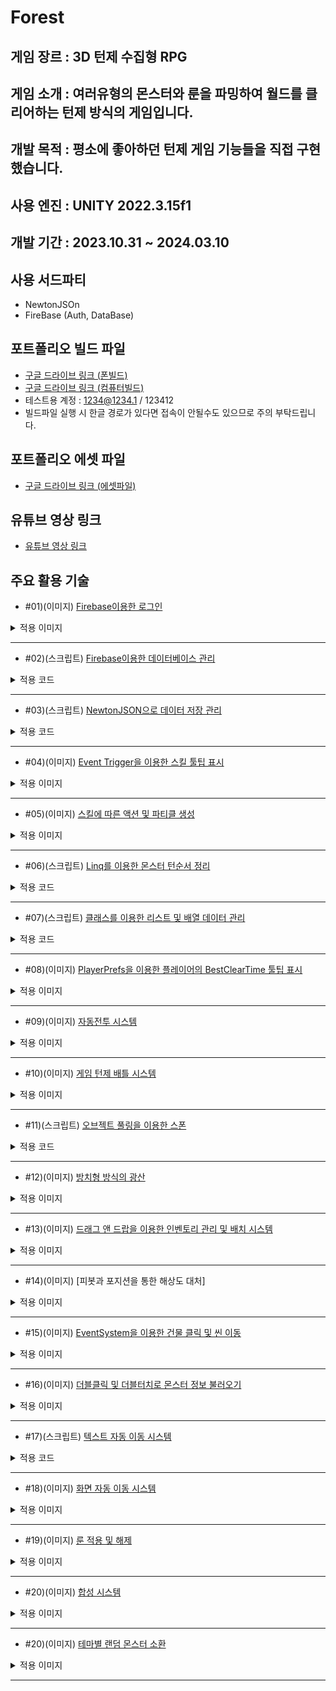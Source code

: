 # Forest
## 게임 장르 : 3D 턴제 수집형 RPG
## 게임 소개 : 여러유형의 몬스터와 룬을 파밍하여 월드를 클리어하는 턴제 방식의 게임입니다.
## 개발 목적 : 평소에 좋아하던 턴제 게임 기능들을 직접 구현 했습니다.
## 사용 엔진 : UNITY 2022.3.15f1
## 개발 기간 : 2023.10.31 ~ 2024.03.10
## 사용 서드파티
- NewtonJSOn
- FireBase (Auth, DataBase)
## 포트폴리오 빌드 파일 
- [구글 드라이브 링크 (폰빌드)](https://drive.google.com/file/d/1Vlu0-TCDOu_4R6dct8ti3Sbd1dxhQFvo/view?usp=drive_link)
- [구글 드라이브 링크 (컴퓨터빌드)](https://drive.google.com/file/d/1Vlu0-TCDOu_4R6dct8ti3Sbd1dxhQFvo/view?usp=drive_link)
- 테스트용 계정 : 1234@1234.1 / 123412
- 빌드파일 실행 시 한글 경로가 있다면 접속이 안될수도 있으므로 주의 부탁드립니다.
## 포트폴리오 에셋 파일 
- [구글 드라이브 링크 (에셋파일)](https://drive.google.com/file/d/1Vlu0-TCDOu_4R6dct8ti3Sbd1dxhQFvo/view?usp=drive_link)
## 유튜브 영상 링크
- [유튜브 영상 링크](https://www.youtube.com/watch?v=v50233gSmvE)
## 주요 활용 기술
- #01)(이미지) [Firebase이용한 로그인](https://cafe.naver.com/bbangnity/71)
<details>
<summary>적용 이미지</summary>
  
![로그인](./GitImage/로그인.gif)

</details>

***

- #02)(스크립트) [Firebase이용한 데이터베이스 관리](https://cafe.naver.com/bbangnity/86)
<details>
<summary>적용 코드</summary>
  
```
    public void LoadDB()  // 플레이어 데이터를 데이터베이스에서 불러오는 함수
    {
        // UserId에 있는 MonsterInventory 데이터를 데이터베이스에서 불러오기
        reference.Child(FireBaseAuthManager.Instance.UserId).Child("MonsterInven").GetValueAsync().ContinueWith(task =>
        {
            if (task.IsFaulted)
            {
                // 예외 처리
                Debug.LogError("Error getting data: " + task.Exception);
                return;
            }
            if (task.IsCompleted)
            {
                // 데이터를 JSON 형식으로 변환
                DataSnapshot snapshot = task.Result;
                string jsonData = snapshot.GetRawJsonValue();
                // JSON 데이터를 파일에 저장
                string filePath = MonsterDataManager.instance.playermonsterDataPath;
                File.WriteAllText(filePath, jsonData);
                // 파일에서 JSON 데이터 읽기
                string savedJsonData = File.ReadAllText(filePath);

                // JSON 데이터를 몬스터 데이터 리스트로 역직렬화하여 할당
                MonsterDataManager.instance.MonsterInventory = JsonConvert.DeserializeObject<PlayerMonsterData[]>(savedJsonData);
            }
        });

        // UserId에 있는 RuneInven 데이터를 데이터베이스에서 불러오기
        reference.Child(FireBaseAuthManager.Instance.UserId).Child("RuneInven").GetValueAsync().ContinueWith(task =>
        {
            if (task.IsFaulted)
            {
                // 예외 처리
                Debug.LogError("Error getting data: " + task.Exception);
                return;
            }
            if (task.IsCompleted)
            {
                // 데이터를 JSON 형식으로 변환
                DataSnapshot snapshot = task.Result;
                string jsonData = snapshot.GetRawJsonValue();
                // JSON 데이터를 파일에 저장
                string filePath = MonsterDataManager.instance.playerrunestoneDataPath;
                File.WriteAllText(filePath, jsonData);
                // 파일에서 JSON 데이터 읽기
                string savedJsonData = File.ReadAllText(filePath);

                MonsterDataManager.instance.RuneInventory = JsonConvert.DeserializeObject<RuneStone[]>(jsonData);
                // JSON 데이터를 몬스터 데이터 리스트로 역직렬화하여 할당
            }
        });
    }
```

</details>

***

- #03)(스크립트) [NewtonJSON으로 데이터 저장 관리](https://cafe.naver.com/bbangnity/101)
<details>
<summary>적용 코드</summary>
  
```
   public void SaveMonsterData() // 데이터 Json으로 저장시키는 함수
    {
        string jsonString = JsonConvert.SerializeObject(monsters);
        File.WriteAllText(monsterDataPath, jsonString);


        string jsonString3 = JsonConvert.SerializeObject(Abilitys);
        File.WriteAllText(abilityDataPath, jsonString3);

        string jsonString4 = JsonConvert.SerializeObject(runestone);
        File.WriteAllText(runestoneDataPath, jsonString4);
    }
    public void LoadMonsterData2()
    {
            Debug.LogWarning("Monster data file not found."); // 경고 메시지 출력
            TextAsset jsonFile = Resources.Load<TextAsset>("Json/monsterData");
            string jsonData = jsonFile.text;
            monsters = JsonConvert.DeserializeObject<List<MonsterData>>(jsonData);


            Debug.LogWarning("MonsterInventory data file not found."); // 경고 메시지 출력
            TextAsset jsonFile2 = Resources.Load<TextAsset>("Json/abilityData");
            string jsonData2 = jsonFile2.text;
            Abilitys = JsonConvert.DeserializeObject<List<AbilityData>>(jsonData2);

            Debug.LogWarning("runestone data file not found."); // 경고 메시지 출력
            TextAsset jsonFile3 = Resources.Load<TextAsset>("Json/runestoneDataPath");
            string jsonData3 = jsonFile3.text;
            runestone = JsonConvert.DeserializeObject<List<RuneStone>>(jsonData3);

    }
```

</details>

***
- #04)(이미지) [Event Trigger을 이용한 스킬 툴팁 표시](https://cafe.naver.com/bbangnity/88)
<details>
<summary>적용 이미지</summary>

![툴팁](./GitImage/툴팁.gif)

</details>

***

- #05)(이미지) [스킬에 따른 액션 및 파티클 생성](https://cafe.naver.com/bbangnity/95)
<details>
<summary>적용 이미지</summary>

![스킬](./GitImage/스킬.gif)

</details>

***

- #06)(스크립트) [Linq를 이용한 몬스터 턴순서 정리](https://cafe.naver.com/bbangnity/74)
<details>
<summary>적용 코드</summary>

```
    void SortByAttackSpeed()
    {
        turnspeed = turnspeed.OrderByDescending(ts => ts.Speed).ToList();

        // 공격속도가 같은 경우를 식별하여 처리
        var groups = turnspeed.GroupBy(ts => ts.Speed);
        foreach (var group in groups)
        {
            if (group.Count() > 1) // 공격속도가 같은 캐릭터가 여러 명인 경우
            {
                // 캐릭터들의 순서를 랜덤하게 섞음
                var shuffledGroup = group.OrderBy(x => Random.value);
                foreach (var ts in shuffledGroup)
                {
                    Debug.Log("Value: " + ts.value + ", Speed: " + ts.Speed);
                }
            }
            else // 공격속도가 같은 캐릭터가 없거나 한 명인 경우
            {
                foreach (var ts in group)
                {
                    Debug.Log("Value: " + ts.value + ", Speed: " + ts.Speed);
                }
            }
        }
    }
```

</details>

***

- #07)(스크립트) [클래스를 이용한 리스트 및 배열 데이터 관리](https://cafe.naver.com/bbangnity/74)
<details>
<summary>적용 코드</summary>

```
    [System.Serializable]
    public class MonsterData // 기본 몬스터 데이터 클래스
    {
    public int Code = -1;
    public int TypeValue = -1; // 0 : 광산 , 1 : 공격, 2 : 방어, 3 : 지원
    public string Imagepath;
    public int Rating;
    public string Name;
    public int Level;
    public float MaxHealth;
    public float NowHealth;
    public float Attack;
    public float Defense;
    public float Attack_Speed;
    public int HasSkill_1 = -1;
    public int HasSkill_2 = -1;
    public int HasSkill_3 = -1;
    public int HasSkill_4 = -1;
    }

    public List<MonsterData> monsters = new List<MonsterData>(); // 몬스터 데이터 리스트

```

</details>

***

- #08)(이미지) [PlayerPrefs을 이용한 플레이어의 BestClearTime 툴팁 표시](https://cafe.naver.com/bbangnity/103)
<details>
<summary>적용 이미지</summary>

![클리어타임](./GitImage/클리어타임.gif)

</details>

***

- #09)(이미지) [자동전투 시스템](https://cafe.naver.com/bbangnity/74)
<details>
<summary>적용 이미지</summary>

![자동플레이](./GitImage/자동플레이.gif)

</details>

***

- #10)(이미지) [게임 턴제 배틀 시스템](https://cafe.naver.com/bbangnity/74)
<details>
<summary>적용 이미지</summary>

![턴제](./GitImage/턴제.gif)

</details>

***

- #11)(스크립트) [오브젝트 풀링을 이용한 스폰](https://cafe.naver.com/bbangnity/92)
<details>
<summary>적용 코드</summary>

```
using System.Collections;
using System.Collections.Generic;
using UnityEngine;

public class PoolManager : MonoBehaviour
{
    // 몬스터 소환을 위한 풀 매니저 (오브젝트 풀링)

    public GameObject[] prefabs; // 프리팹 배열
    List<GameObject>[] pools; // 프리팹별로 오브젝트를 담을 풀 리스트 배열

    private void Awake()
    {
        // 프리팹 배열 길이만큼 리스트 배열 초기화
        pools = new List<GameObject>[prefabs.Length];

        // 각 프리팹별 리스트 초기화
        for (int i = 0; i < pools.Length; i++)
        {
            pools[i] = new List<GameObject>();
        }
    }

    // 오브젝트 풀에서 비활성화된 오브젝트를 가져오거나 새로 생성하여 반환
    public GameObject Get(int i)
    {
        GameObject select = null;

        // 해당 인덱스의 풀에서 비활성화된 오브젝트를 찾음
        foreach (GameObject item in pools[i])
        {
            if (!item.activeSelf)
            {
                select = item; // 비활성화된 오브젝트를 선택
                select.SetActive(true); // 활성화
                break;
            }
        }

        // 비활성화된 오브젝트를 찾지 못한 경우 새로 생성하여 풀에 추가
        if (!select)
        {
            select = Instantiate(prefabs[i], transform);
            pools[i].Add(select);
        }

        return select;
    }
}

```

</details>

***

- #12)(이미지) [방치형 방식의 광산](https://cafe.naver.com/bbangnity/78)
<details>
<summary>적용 이미지</summary>

![광산](./GitImage/광산.gif)

</details>

***

- #13)(이미지) [드래그 앤 드랍을 이용한 인벤토리 관리 및 배치 시스템](https://cafe.naver.com/bbangnity/85)
<details>
<summary>적용 이미지</summary>

![드래그드랍](./GitImage/드래그드랍.gif)

</details>

***

- #14)(이미지) [피봇과 포지션을 통한 해상도 대처]
<details>
<summary>적용 이미지</summary>

![해상도](./GitImage/해상도.gif)

</details>

***

- #15)(이미지) [EventSystem을 이용한 건물 클릭 및 씬 이동](https://cafe.naver.com/bbangnity/73)
<details>
<summary>적용 이미지</summary>

![씬이동](./GitImage/씬이동.gif)

</details>

***

- #16)(이미지) [더블클릭 및 더블터치로 몬스터 정보 불러오기](https://cafe.naver.com/bbangnity/80)
<details>
<summary>적용 이미지</summary>

![더블클릭](./GitImage/더블클릭.gif)

</details>

***

- #17)(스크립트) [텍스트 자동 이동 시스템](https://cafe.naver.com/bbangnity/89)
<details>
<summary>적용 코드</summary>

```
public class TextMove : MonoBehaviour
{
    // 텍스트가 생성되면 저절로 지정한 오프셋으로 이동되게 만드는 스크립트
    public float duration = 2.0f; // 애니메이션 지속 시간
    public float endYOffset = -100.0f; // 끝 Y 오프셋

    private Text textComponent;
    private Vector3 startPosition;
    private float startTime;

    void Start()
    {
        textComponent = GetComponent<Text>();
        // 시작 시간 설정
        startTime = Time.time;
        // 시작 위치 저장
        startPosition = transform.position;
    }

    void Update()
    {
        // 현재 시간에서 시작 시간을 뺀 값의 비율 계산
        float ratio = (Time.time - startTime) / duration;
        // 보간된 Y 위치 계산
        float interpolatedY = Mathf.Lerp(startPosition.y, startPosition.y + endYOffset, ratio);
        // 텍스트 위치 업데이트
        transform.position = new Vector3(startPosition.x, interpolatedY, startPosition.z);

        // 애니메이션 종료 확인
        if (ratio >= 1.0f)
        {
            Destroy(gameObject); // 애니메이션 종료 후 텍스트 게임 오브젝트 삭제
        }
    }
}
```

</details>

***

- #18)(이미지) [화면 자동 이동 시스템](https://cafe.naver.com/bbangnity/75)
<details>
<summary>적용 이미지</summary>

![화면이동](./GitImage/화면이동.gif)

</details>

***

- #19)(이미지) [룬 적용 및 해제](https://cafe.naver.com/bbangnity/96)
<details>
<summary>적용 이미지</summary>

![룬](./GitImage/룬.gif)

</details>

***

- #20)(이미지) [합성 시스템](https://cafe.naver.com/bbangnity/98)
<details>
<summary>적용 이미지</summary>

![합성](./GitImage/합성.gif)

</details>

***

- #20)(이미지) [테마별 랜덤 몬스터 소환](https://cafe.naver.com/bbangnity/76)
<details>
<summary>적용 이미지</summary>

![소환](./GitImage/소환.gif)

</details>

***

